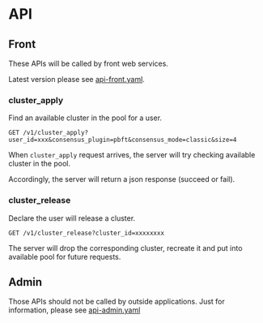 # API

## Front
These APIs will be called by front web services.

Latest version please see [api-front.yaml](api-front.yaml).

### cluster_apply

Find an available cluster in the pool for a user.

```
GET /v1/cluster_apply?user_id=xxx&consensus_plugin=pbft&consensus_mode=classic&size=4
```

When `cluster_apply` request arrives, the server will try checking  available cluster in the pool.

Accordingly, the server will return a json response (succeed or fail).

### cluster_release

Declare the user will release a cluster.

```
GET /v1/cluster_release?cluster_id=xxxxxxxx
```

The server will drop the corresponding cluster, recreate it and put into available pool for future requests.

## Admin
Those APIs should not be called by outside applications. Just for
information, please see [api-admin.yaml](api-admin.yaml)
